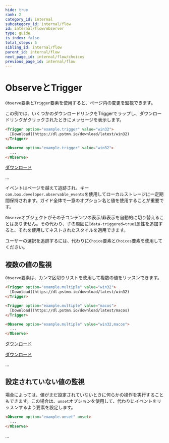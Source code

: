 ```yaml
---
hide: true
rank: 2
category_id: internal
subcategory_id: internal/flow
id: internal/flow/observer
type: guide
is_index: false
total_steps: 5
sibling_id: internal/flow
parent_id: internal/flow
next_page_id: internal/flow/choices
previous_page_id: internal/flow
---
```

<!-- does not need translation -->

# ObserveとTrigger

`Observe`要素と`Trigger`要素を使用すると、ページ内の変更を監視できます。

この例では、いくつかのダウンロードリンクをTriggerでラップし、ダウンロードリンクがクリックされたときにメッセージを表示します。

```html
<Trigger option="example.trigger" value="win32">
  [Download](https://dl.pstmn.io/download/latest/win32)
</Trigger>

<Observe option="example.trigger" value="win32">
  ...
</Observe>
```

<H>

<Trigger option="example.trigger" value="win32">

[ダウンロード](https://dl.pstmn.io/download/latest/win32)

</Trigger>

<Observe option="example.trigger" value="win32">

...

</Observe>

</H>

<Message notice>

イベントはページを越えて追跡され、キー`com.box.developer.observable_events`を使用してローカルストレージに一定期間保持されます。ガイド全体で一意のオプション名と値を使用することが重要です。

</Message>

<Message warning>

`Observe`オブジェクトがその子コンテンツの表示/非表示を自動的に切り替えることはありません。その代わり、子の周囲に`[data-triggered=true]`属性を追加すると、それを使用してネストされたスタイルを適用できます。

ユーザーの選択を追跡するには、代わりに`Choice`要素と`Choices`要素を使用してください。

</Message>

## 複数の値の監視

`Observe`要素は、カンマ区切りリストを使用して複数の値をリッスンできます。

```html
<Trigger option="example.multiple" value="win32">
  [Download](https://dl.pstmn.io/download/latest/win32)
</Trigger>

<Trigger option="example.multiple" value="macos">
  [Download](https://dl.pstmn.io/download/latest/macos)
</Trigger>

<Observe option="example.multiple" value="win32,macos">
  ...
</Observe>
```

<H>

<Trigger option="example.multiple" value="win32">

[ダウンロード](https://dl.pstmn.io/download/latest/win32)

</Trigger>

<Trigger option="example.multiple" value="macos">

[ダウンロード](https://dl.pstmn.io/download/latest/macos)

</Trigger>

<Observe option="example.multiple" value="win32,macos">
...

</Observe>

</H>

## 設定されていない値の監視

場合によっては、値がまだ設定されていないときに何らかの操作を実行することもできます。この場合は、`unset`オプションを使用して、代わりにイベントをリッスンするよう要素を設定します。

```html
<Observe option="example.unset" unset>
  ...
</Observe>
```

<H>

<Observe option="example.unset" unset>

...

</Observe>

</H>
